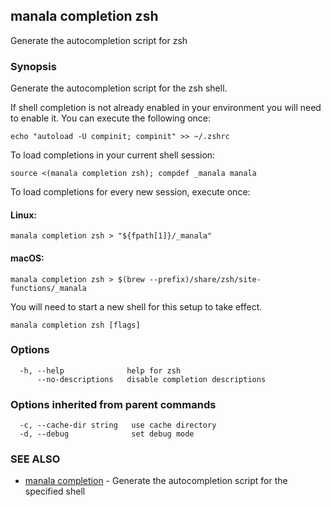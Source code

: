 ## manala completion zsh

Generate the autocompletion script for zsh

### Synopsis

Generate the autocompletion script for the zsh shell.

If shell completion is not already enabled in your environment you will need
to enable it.  You can execute the following once:

	echo "autoload -U compinit; compinit" >> ~/.zshrc

To load completions in your current shell session:

	source <(manala completion zsh); compdef _manala manala

To load completions for every new session, execute once:

#### Linux:

	manala completion zsh > "${fpath[1]}/_manala"

#### macOS:

	manala completion zsh > $(brew --prefix)/share/zsh/site-functions/_manala

You will need to start a new shell for this setup to take effect.


```
manala completion zsh [flags]
```

### Options

```
  -h, --help              help for zsh
      --no-descriptions   disable completion descriptions
```

### Options inherited from parent commands

```
  -c, --cache-dir string   use cache directory
  -d, --debug              set debug mode
```

### SEE ALSO

* [manala completion](manala_completion.md)	 - Generate the autocompletion script for the specified shell

